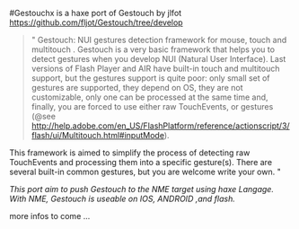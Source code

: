 #Gestouchx is a haxe port of Gestouch by jlfot
https://github.com/fljot/Gestouch/tree/develop

>" Gestouch: NUI gestures detection framework for mouse, touch and multitouch .
Gestouch is a very basic framework that helps you to detect gestures when you develop NUI (Natural User Interface).
Last versions of Flash Player and AIR have built-in touch and multitouch support, but the gestures support is quite poor: only small set of gestures are supported, they depend on OS, they are not customizable, only one can be processed at the same time and, finally, you are forced to use either raw TouchEvents, or gestures (@see http://help.adobe.com/en_US/FlashPlatform/reference/actionscript/3/flash/ui/Multitouch.html#inputMode).

This framework is aimed to simplify the process of detecting raw TouchEvents and processing them into a specific gesture(s). There are several built-in common gestures, but you are welcome write your own. "

*This port aim to push Gestouch to the NME target using haxe Langage.
With NME, Gestouch is useable on IOS,  ANDROID ,and flash.*

more infos to come ...